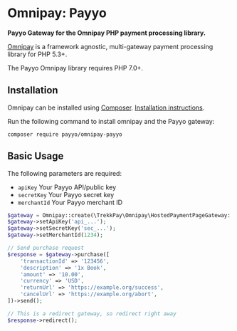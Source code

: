 # Omnipay: Payyo

**Payyo Gateway for the Omnipay PHP payment processing library.**

[Omnipay](https://github.com/thephpleague/omnipay) is a framework agnostic, multi-gateway payment
processing library for PHP 5.3+.

The Payyo Omnipay library requires PHP 7.0+.

## Installation

Omnipay can be installed using [Composer](https://getcomposer.org/). [Installation instructions](https://getcomposer.org/doc/00-intro.md#installation-linux-unix-osx).

Run the following command to install omnipay and the Payyo gateway:

    composer require payyo/omnipay-payyo

## Basic Usage

The following parameters are required:

- `apiKey` Your Payyo API/public key
- `secretKey` Your Payyo secret key
- `merchantId` Your Payyo merchant ID

```php
$gateway = Omnipay::create(\TrekkPay\Omnipay\HostedPaymentPageGateway::class);
$gateway->setApiKey('api_...');
$gateway->setSecretKey('sec_...');
$gateway->setMerchantId(1234);

// Send purchase request
$response = $gateway->purchase([
    'transactionId' => '123456',
    'description' => '1x Book',
    'amount' => '10.00',
    'currency' => 'USD',
    'returnUrl' => 'https://example.org/success',
    'cancelUrl' => 'https://example.org/abort',
])->send();

// This is a redirect gateway, so redirect right away
$response->redirect();
```
